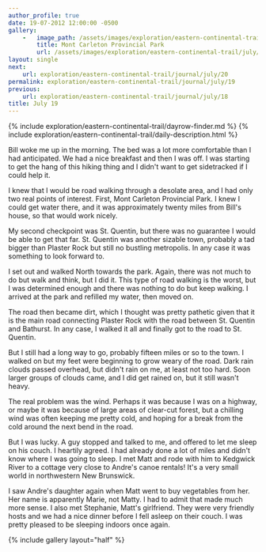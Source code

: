 ```yaml
---
author_profile: true
date: 19-07-2012 12:00:00 -0500
gallery:
    -   image_path: /assets/images/exploration/eastern-continental-trail/july/small/19-1.jpg
        title: Mont Carleton Provincial Park
        url: /assets/images/exploration/eastern-continental-trail/july/large/19-1.jpg
layout: single
next:
    url: exploration/eastern-continental-trail/journal/july/20
permalink: exploration/eastern-continental-trail/journal/july/19
previous:
    url: exploration/eastern-continental-trail/journal/july/18
title: July 19
---
```

{% include exploration/eastern-continental-trail/dayrow-finder.md %}
{% include exploration/eastern-continental-trail/daily-description.html %}

Bill woke me up in the morning. The bed was a lot more comfortable than I had anticipated. We had a nice breakfast and then I was off. I was starting to get the hang of this hiking thing and I didn't want to get sidetracked if I could help it.

I knew that I would be road walking through a desolate area, and I had only two real points of interest. First, Mont Carleton Provincial Park. I knew I could get water there, and it was approximately twenty miles from Bill's house, so that would work nicely.

My second checkpoint was St. Quentin, but there was no guarantee I would be able to get that far. St. Quentin was another sizable town, probably a tad bigger than Plaster Rock but still no bustling metropolis. In any case it was something to look forward to.

I set out and walked North towards the park. Again, there was not much to do but walk and think, but I did it. This type of road walking is the worst, but I was determined enough and there was nothing to do but keep walking. I arrived at the park and refilled my water, then moved on.

The road then became dirt, which I thought was pretty pathetic given that it is the main road connecting Plaster Rock with the road between St. Quentin and Bathurst. In any case, I walked it all and finally got to the road to St. Quentin.

But I still had a long way to go, probably fifteen miles or so to the town. I walked on but my feet were beginning to grow weary of the road. Dark rain clouds passed overhead, but didn't rain on me, at least not too hard. Soon larger groups of clouds came, and I did get rained on, but it still wasn't heavy.

The real problem was the wind. Perhaps it was because I was on a highway, or maybe it was because of large areas of clear-cut forest, but a chilling wind was often keeping me pretty cold, and hoping for a break from the cold around the next bend in the road.

But I was lucky. A guy stopped and talked to me, and offered to let me sleep on his couch. I heartily agreed. I had already done a lot of miles and didn't know where I was going to sleep. I met Matt and rode with him to Kedgwick River to a cottage very close to Andre's canoe rentals! It's a very small world in northwestern New Brunswick.

I saw Andre's daughter again when Matt went to buy vegetables from her. Her name is apparently Marie, not Matty. I had to admit that made much more sense. I also met Stephanie, Matt's girlfriend. They were very friendly hosts and we had a nice dinner before I fell asleep on their couch. I was pretty pleased to be sleeping indoors once again.

{% include gallery layout="half" %}